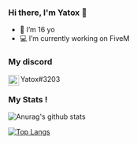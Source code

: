 ### Hi there, I'm Yatox 👋

- 💫 I’m 16 yo
- 💻 I’m currently working on FiveM <a top= "50px" href="https://icons8.com/icon/gdOksUo2UvLH/fivem"></a>

### My discord

<img align="left" alt="My discord" width="22px" src="https://cdn.jsdelivr.net/npm/simple-icons@v3/icons/discord.svg" />
Yatox#3203
<br />

### My Stats !


![Anurag's github stats](https://github-readme-stats.vercel.app/api?username=Yatox18&count_private=true&show_icons=true?theme=buefy)
<br />

[![Top Langs](https://github-readme-stats.vercel.app/api/top-langs/?username=Yatox18)](https://github.com/anuraghazra/github-readme-stats)
